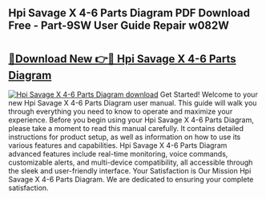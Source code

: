 ## Hpi Savage X 4-6 Parts Diagram PDF Download Free - Part-9SW User Guide Repair w082W

# <h2><a href="http://dfoyme.blite.top/?on=Hpi+Savage+X+4-6+Parts+Diagram">🔗Download New 👉🔴 Hpi Savage X 4-6 Parts Diagram</a></h2>

[![Hpi Savage X 4-6 Parts Diagram download](https://i.imgur.com/lujVjoI.png)](http://dfoyme.blite.top/?on=Hpi+Savage+X+4-6+Parts+Diagram)
Get Started! Welcome to your new Hpi Savage X 4-6 Parts Diagram user manual. This guide will walk you through everything you need to know to operate and maximize your experience. Before you begin using your Hpi Savage X 4-6 Parts Diagram, please take a moment to read this manual carefully. It contains detailed instructions for product setup, as well as information on how to use its various features and capabilities. Hpi Savage X 4-6 Parts Diagram advanced features include real-time monitoring, voice commands, customizable alerts, and multi-device compatibility, all accessible through the sleek and user-friendly interface. Your Satisfaction is Our Mission Hpi Savage X 4-6 Parts Diagram. We are dedicated to ensuring your complete satisfaction.
